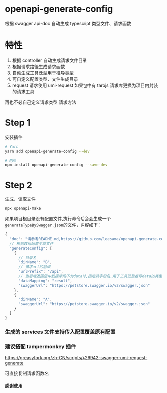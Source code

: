 # openapi-generate-config

根据 swagger api-doc 自动生成 typescript 类型文件、请求函数

# 特性

1. 根据 controller 自动生成请求文件目录
2. 根据请求路径生成请求函数
3. 自动生成工具泛型用于推导类型
4. 可自定义配置类型、文件生成目录
5. request 请求使用 umi-request 如果包中有 tarojs 请求库更换为项目内封装的请求工具

再也不必自己定义请求类型 请求方法

# Step 1

安装插件

```bash
# Yarn
yarn add openapi-generate-config --dev

# Npm
npm install openapi-generate-config --save-dev
```

# Step 2

生成、读取文件

```bash
npx openapi-make

```

如果项目根目录没有配置文件,执行命令后会会生成一个`generateTypeBySwagger.json`的文件，内容如下：

```js
{
  "doc": "请参考README.md,https://github.com/leesama/openapi-generate-config#readme",
  // 根据数组配置生成文件
  "generateConfig": [
    {
      // 目录名
      "dirName": "B",
      // 请求url的前缀
      "urlPrefix": "/api",
      // 当后端返回值中数据字段不为data时,指定其字段名,用于工具泛型推导data的类型
      "dataMapping": "result",
      "swaggerUrl": "https://petstore.swagger.io/v2/swagger.json"
    },
    {
      "dirName": "A",
      "swaggerUrl": "https://petstore.swagger.io/v2/swagger.json"
    }
  ]
}
```

### 生成的 services 文件支持传入配置覆盖原有配置

### 建议搭配 tampermonkey 插件

https://greasyfork.org/zh-CN/scripts/426942-swagger-umi-request-generate

可直接复制请求函数名

#### 感谢使用

